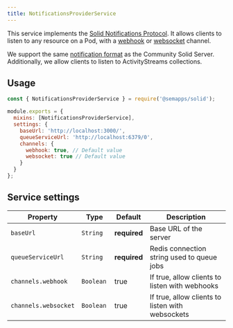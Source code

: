```yaml
---
title: NotificationsProviderService
---
```


This service implements the [Solid Notifications Protocol](https://solid.github.io/notifications/protocol). It allows clients to listen to any resource on a Pod, with a [webhook](https://solid.github.io/notifications/webhook-channel-2023) or [websocket](https://solid.github.io/notifications/websocket-channel-2023) channel.

We support the same [notification format](https://communitysolidserver.github.io/CommunitySolidServer/latest/usage/notifications/#notification-format) as the Community Solid Server. Additionally, we allow clients to listen to ActivityStreams collections.

## Usage

```js
const { NotificationsProviderService } = require('@semapps/solid');

module.exports = {
  mixins: [NotificationsProviderService],
  settings: {
    baseUrl: 'http://localhost:3000/',
    queueServiceUrl: 'http://localhost:6379/0',
    channels: {
      webhook: true, // Default value
      websocket: true // Default value
    }
  }
};
```

## Service settings

| Property             | Type       | Default      | Description                                      |
| -------------------- | ---------- | ------------ | ------------------------------------------------ |
| `baseUrl`            | `String`   | **required** | Base URL of the server                           |
| `queueServiceUrl`    | `String`   | **required** | Redis connection string used to queue jobs       |
| `channels.webhook`   | `Boolean`  | true         | If true, allow clients to listen with webhooks   |
| `channels.websocket` | `Boolean ` | true         | If true, allow clients to listen with websockets |
